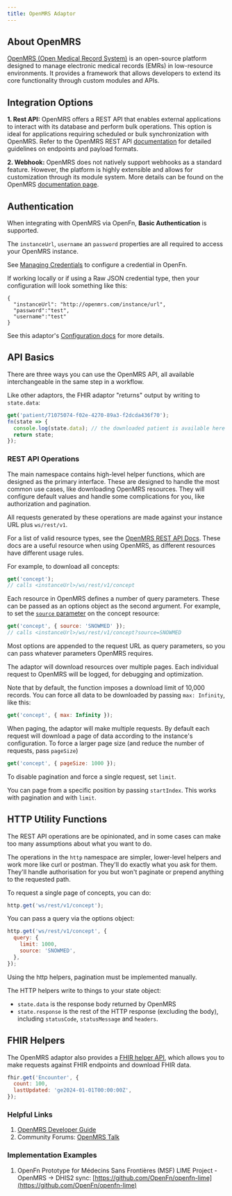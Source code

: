 ```yaml
---
title: OpenMRS Adaptor
---
```


## About OpenMRS

[OpenMRS (Open Medical Record System)](https://openmrs.org/) is an open-source
platform designed to manage electronic medical records (EMRs) in low-resource
environments. It provides a framework that allows developers to extend its core
functionality through custom modules and APIs.

## Integration Options

**1. Rest API:** OpenMRS offers a REST API that enables external applications to
interact with its database and perform bulk operations. This option is ideal for
applications requiring scheduled or bulk synchronization with OpenMRS. Refer to
the OpenMRS REST API [documentation](https://wiki.openmrs.org/) for detailed
guidelines on endpoints and payload formats.

**2. Webhook:** OpenMRS does not natively support webhooks as a standard
feature. However, the platform is highly extensible and allows for customization
through its module system. More details can be found on the OpenMRS
[documentation page​](https://wiki.openmrs.org/).

## Authentication

When integrating with OpenMRS via OpenFn, **Basic Authentication** is supported.

The `instanceUrl`, `username` an `password` properties are all required to
access your OpenMRS instance.

See [Managing Credentials](documentation/manage-projects/manage-credentials) to
configure a credential in OpenFn.

If working locally or if using a Raw JSON credential type, then your
configuration will look something like this:

```
{
  "instanceUrl": "http://openmrs.com/instance/url",
  "password":"test",
  "username":"test"
}
```

See this adaptor's
[Configuration docs](/adaptors/packages/openmrs-configuration-schema) for more
details.

## API Basics

There are three ways you can use the OpenMRS API, all available interchangeable
in the same step in a workflow.

Like other adaptors, the FHIR adaptor "returns" output by writing to
`state.data`:

```js
get('patient/71075074-f02e-4270-89a3-f2dcda436f70');
fn(state => {
  console.log(state.data); // the downloaded patient is available here
  return state;
});
```

### REST API Operations

The main namespace contains high-level helper functions, which are designed as
the primary interface. These are designed to handle the most common use cases,
like downloading OpenMRS resources. They will configure default values and
handle some complications for you, like authorization and pagination.

All requests generated by these operations are made against your instance URL
plus `ws/rest/v1`.

For a list of valid resource types, see the
[OpenMRS REST API Docs](https://rest.openmrs.org/#openmrs-rest-api). These docs
are a useful resource when using OpenMRS, as different resources have different
usage rules.

For example, to download all concepts:

```js
get('concept');
// calls <instanceUrl>/ws/rest/v1/concept
```

Each resource in OpenMRS defines a number of query parameters. These can be
passed as an options object as the second argument. For example, to set the
[`source` parameter](https://rest.openmrs.org/#list-all-concepts) on the concept
resource:

```js
get('concept', { source: 'SNOWMED' });
// calls <instanceUrl>/ws/rest/v1/concept?source=SNOWMED
```

Most options are appended to the request URL as query parameters, so you can
pass whatever parameters OpenMRS requires.

The adaptor will download resources over multiple pages. Each individual request
to OpenMRS will be logged, for debugging and optimization.

Note that by default, the function imposes a download limit of 10,000 records.
You can force all data to be downloaded by passing `max: Infinity`, like this:

```js
get('concept', { max: Infinity });
```

When paging, the adaptor will make multiple requests. By default each request
will download a page of data according to the instance's configuration. To force
a larger page size (and reduce the number of requests, pass `pageSize`)

```js
get('concept', { pageSize: 1000 });
```

To disable pagination and force a single request, set `limit`.

You can page from a specific position by passing `startIndex`. This works with
pagination and with `limit`.

## HTTP Utility Functions

The REST API operations are be opinionated, and in some cases can make too many
assumptions about what you want to do.

The operations in the `http` namespace are simpler, lower-level helpers and work
more like curl or postman. They'll do exactly what you ask for them. They'll
handle authorisation for you but won't paginate or prepend anything to the
requested path.

To request a single page of concepts, you can do:

```js
http.get('ws/rest/v1/concept');
```

You can pass a query via the options object:

```js
http.get('ws/rest/v1/concept', {
  query: {
    limit: 1000,
    source: 'SNOWMED',
  },
});
```

Using the http helpers, pagination must be implemented manually.

The HTTP helpers write to things to your state object:

- `state.data` is the response body returned by OpenMRS
- `state.response` is the rest of the HTTP response (excluding the body),
  including `statusCode`, `statusMessage` and `headers`.

## FHIR Helpers

The OpenMRS adaptor also provides a
[FHIR helper API](https://docs.openfn.org/adaptors/packages/openmrs-docs#fhir),
which allows you to make requests against FHIR endpoints and download FHIR data.

```js
fhir.get('Encounter', {
  count: 100,
  lastUpdated: 'ge2024-01-01T00:00:00Z',
});
```

### Helpful Links

1. [OpenMRS Developer Guide](https://openmrs.atlassian.net/wiki/spaces/docs/pages/25476048/Developer+Guide)
2. Community Forums: [OpenMRS Talk](https://talk.openmrs.org/)

### Implementation Examples

1. OpenFn Prototype for Médecins Sans Frontières (MSF) LIME Project - OpenMRS ->
   DHIS2 sync:
   [https://github.com/OpenFn/openfn-lime](https://github.com/OpenFn/openfn-lime)
